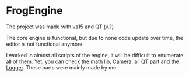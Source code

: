# FrogEngine

The project was made with vs15 and QT (v.?)

The core engine is functional, but due to none code update over time, the editor is not functional anymore.

I worked in almost all scripts of the engine, it will be difficult to enumerate all of them.
Yet, you can check the [math lib](https://github.com/Lawlets/FrogEngine/tree/master/Math), [Camera](https://github.com/Lawlets/FrogEngine/tree/master/Core/System/Video), all [QT part](https://github.com/Lawlets/FrogEngine/tree/master/FrogQt) and the [Logger](https://github.com/Lawlets/FrogEngine/tree/master/Logger).
These parts were mainly made by me.